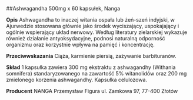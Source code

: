 ##Ashwagandha 500mg x 60 kapsułek, Nanga

**Opis** Ashwagandha to inaczej witania ospała lub żeń-szeń indyjski, w Ajurwedzie stosowana głównie jako środek wyciszający, uspokajający i ogólnie wspierający układ nerwowy. Według literatury zielarskiej wykazuje również działanie antyoksydacyjne, podnosi naturalną odporność organizmu oraz korzystnie wpływa na pamięć i koncentrację.

**Przeciwwskazania** Ciąża, karmienie piersią, zażywanie barbituranów.

**Skład** 1 kapsułka zawiera 300 mg ekstraktu z ashwagandhy (Withania somnifera) standaryzowanego na zawartość 5% witanolidów oraz 200 mg zmielonego korzenia ashwagandhy. Kapsułka celulozowa.

**Producent** NANGA Przemysław Figura
ul. Zamkowa 97, 77-400 Złotów
